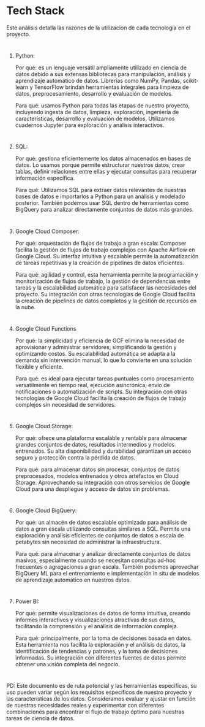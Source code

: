 # Tech Stack

Este análisis detalla las razones de la utilizacion de cada tecnología en el proyecto.

# 
1. Python:

    Por qué: es un lenguaje versátil ampliamente utilizado en ciencia de datos debido a sus extensas bibliotecas para manipulación, análisis y aprendizaje automático de datos. Librerías como NumPy, Pandas, scikit-learn y TensorFlow brindan herramientas integrales para limpieza de datos, preprocesamiento, desarrollo y evaluación de modelos.

    Para qué: usamos Python para todas las etapas de nuestro proyecto, incluyendo ingesta de datos, limpieza, exploración, ingeniería de características, desarrollo y evaluación de modelos. Utilizamos cuadernos Jupyter para exploración y análisis interactivos.

# 
2. SQL:

    Por qué: gestiona eficientemente los datos almacenados en bases de datos. Lo usamos porque permite estructurar nuestros datos, crear tablas, definir relaciones entre ellas y ejecutar consultas para recuperar información específica.

    Para qué: Utilizamos SQL para extraer datos relevantes de nuestras bases de datos e importarlos a Python para un análisis y modelado posterior. También podemos usar SQL dentro de herramientas como BigQuery para analizar directamente conjuntos de datos más grandes.

# 
3. Google Cloud Composer:

    Por qué: orquestación de flujos de trabajo a gran escala: Composer facilita la gestión de flujos de trabajo complejos con Apache Airflow en Google Cloud. Su interfaz intuitiva y escalable permite la automatización de tareas repetitivas y la creación de pipelines de datos eficientes.

    Para qué: agilidad y control, esta herramienta permite la programación y monitorización de flujos de trabajo, la gestión de dependencias entre tareas y la escalabilidad automática para satisfacer las necesidades del proyecto. Su integración con otras tecnologías de Google Cloud facilita la creación de pipelines de datos completos y la gestión de recursos en la nube.

# 
4. Google Cloud Functions

    Por qué: la simplicidad y eficiencia de GCF elimina la necesidad de aprovisionar y administrar servidores, simplificando la gestión y optimizando costos. Su escalabilidad automática se adapta a la demanda sin intervención manual, lo que lo convierte en una solución flexible y eficiente.

    Para qué: es ideal para ejecutar tareas puntuales como procesamiento versatilmente en tiempo real, ejecución asincrónica, envío de notificaciones o automatización de scripts. Su integración con otras tecnologías de Google Cloud facilita la creación de flujos de trabajo complejos sin necesidad de servidores.

# 
5. Google Cloud Storage:

    Por qué: ofrece una plataforma escalable y rentable para almacenar grandes conjuntos de datos, resultados intermedios y modelos entrenados. Su alta disponibilidad y durabilidad garantizan un acceso seguro y protección contra la pérdida de datos.

    Para qué: para almacenar datos sin procesar, conjuntos de datos preprocesados, modelos entrenados y otros artefactos en Cloud Storage. Aprovechando su integración con otros servicios de Google Cloud para una despliegue y acceso de datos sin problemas.

# 
6. Google Cloud BigQuery:

    Por qué: un almacén de datos escalable optimizado para análisis de datos a gran escala utilizando consultas similares a SQL. Permite una exploración y análisis eficientes de conjuntos de datos a escala de petabytes sin necesidad de administrar la infraestructura.

    Para qué: para almacenar y analizar directamente conjuntos de datos masivos, especialmente cuando se necesitan consultas ad-hoc frecuentes o agregaciones a gran escala. También podemos aprovechar BigQuery ML para el entrenamiento e implementación in situ de modelos de aprendizaje automático en nuestros datos.

# 
7. Power BI: 

    Por qué: permite visualizaciones de datos de forma intuitiva, creando informes interactivos y visualizaciones atractivas de sus datos, facilitando la comprensión y el análisis de información compleja.

    Para qué: principalmente, por la toma de decisiones basada en datos. Esta herramienta nos facilita la exploración y el análisis de datos, la identificación de tendencias y patrones, y la toma de decisiones informadas. Su integración con diferentes fuentes de datos permite obtener una visión completa del negocio.

# 
PD: Este documento es de ruta potencial y las herramientas específicas, su uso pueden variar según los requisitos específicos de nuestro proyecto y las características de los datos. Consideramos evaluar y ajustar en función de nuestras necesidades reales y experimentar con diferentes combinaciones para encontrar el flujo de trabajo óptimo para nuestras tareas de ciencia de datos.
# 